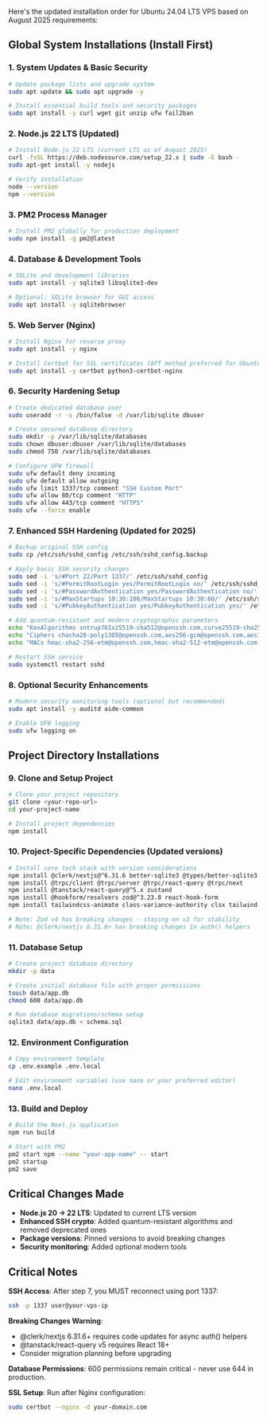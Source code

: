 Here's the updated installation order for Ubuntu 24.04 LTS VPS based on August 2025 requirements:

## Global System Installations (Install First)

### 1. System Updates & Basic Security

```bash
# Update package lists and upgrade system
sudo apt update && sudo apt upgrade -y

# Install essential build tools and security packages
sudo apt install -y curl wget git unzip ufw fail2ban
```

### 2. Node.js 22 LTS (Updated)

```bash
# Install Node.js 22 LTS (current LTS as of August 2025)
curl -fsSL https://deb.nodesource.com/setup_22.x | sudo -E bash -
sudo apt-get install -y nodejs

# Verify installation
node --version
npm --version
```

### 3. PM2 Process Manager

```bash
# Install PM2 globally for production deployment
sudo npm install -g pm2@latest
```

### 4. Database & Development Tools

```bash
# SQLite and development libraries
sudo apt install -y sqlite3 libsqlite3-dev

# Optional: SQLite browser for GUI access
sudo apt install -y sqlitebrowser
```

### 5. Web Server (Nginx)

```bash
# Install Nginx for reverse proxy
sudo apt install -y nginx

# Install Certbot for SSL certificates (APT method preferred for Ubuntu 24.04)
sudo apt install -y certbot python3-certbot-nginx
```

### 6. Security Hardening Setup

```bash
# Create dedicated database user
sudo useradd -r -s /bin/false -d /var/lib/sqlite dbuser

# Create secured database directory
sudo mkdir -p /var/lib/sqlite/databases
sudo chown dbuser:dbuser /var/lib/sqlite/databases
sudo chmod 750 /var/lib/sqlite/databases

# Configure UFW firewall
sudo ufw default deny incoming
sudo ufw default allow outgoing
sudo ufw limit 1337/tcp comment "SSH Custom Port"
sudo ufw allow 80/tcp comment "HTTP"
sudo ufw allow 443/tcp comment "HTTPS"
sudo ufw --force enable
```

### 7. Enhanced SSH Hardening (Updated for 2025)

```bash
# Backup original SSH config
sudo cp /etc/ssh/sshd_config /etc/ssh/sshd_config.backup

# Apply basic SSH security changes
sudo sed -i 's/#Port 22/Port 1337/' /etc/ssh/sshd_config
sudo sed -i 's/#PermitRootLogin yes/PermitRootLogin no/' /etc/ssh/sshd_config
sudo sed -i 's/#PasswordAuthentication yes/PasswordAuthentication no/' /etc/ssh/sshd_config
sudo sed -i 's/#MaxStartups 10:30:100/MaxStartups 10:30:60/' /etc/ssh/sshd_config
sudo sed -i 's/#PubkeyAuthentication yes/PubkeyAuthentication yes/' /etc/ssh/sshd_config

# Add quantum-resistant and modern cryptographic parameters
echo "KexAlgorithms sntrup761x25519-sha512@openssh.com,curve25519-sha256,curve25519-sha256@libssh.org" | sudo tee -a /etc/ssh/sshd_config
echo "Ciphers chacha20-poly1305@openssh.com,aes256-gcm@openssh.com,aes128-gcm@openssh.com,aes256-ctr,aes192-ctr,aes128-ctr" | sudo tee -a /etc/ssh/sshd_config
echo "MACs hmac-sha2-256-etm@openssh.com,hmac-sha2-512-etm@openssh.com,hmac-sha2-256,hmac-sha2-512" | sudo tee -a /etc/ssh/sshd_config

# Restart SSH service
sudo systemctl restart sshd
```

### 8. Optional Security Enhancements

```bash
# Modern security monitoring tools (optional but recommended)
sudo apt install -y auditd aide-common

# Enable UFW logging
sudo ufw logging on
```

## Project Directory Installations

### 9. Clone and Setup Project

```bash
# Clone your project repository
git clone <your-repo-url>
cd your-project-name

# Install project dependencies
npm install
```

### 10. Project-Specific Dependencies (Updated versions)

```bash
# Install core tech stack with version considerations
npm install @clerk/nextjs@^6.31.6 better-sqlite3 @types/better-sqlite3
npm install @trpc/client @trpc/server @trpc/react-query @trpc/next
npm install @tanstack/react-query@^5.x zustand
npm install @hookform/resolvers zod@^3.23.8 react-hook-form
npm install tailwindcss-animate class-variance-authority clsx tailwind-merge

# Note: Zod v4 has breaking changes - staying on v3 for stability
# Note: @clerk/nextjs 6.31.6+ has breaking changes in auth() helpers
```

### 11. Database Setup

```bash
# Create project database directory
mkdir -p data

# Create initial database file with proper permissions
touch data/app.db
chmod 600 data/app.db

# Run database migrations/schema setup
sqlite3 data/app.db < schema.sql
```

### 12. Environment Configuration

```bash
# Copy environment template
cp .env.example .env.local

# Edit environment variables (use nano or your preferred editor)
nano .env.local
```

### 13. Build and Deploy

```bash
# Build the Next.js application
npm run build

# Start with PM2
pm2 start npm --name "your-app-name" -- start
pm2 startup
pm2 save
```

## Critical Changes Made

- **Node.js 20 → 22 LTS**: Updated to current LTS version
- **Enhanced SSH crypto**: Added quantum-resistant algorithms and removed deprecated ones
- **Package versions**: Pinned versions to avoid breaking changes
- **Security monitoring**: Added optional modern tools

## Critical Notes

**SSH Access**: After step 7, you MUST reconnect using port 1337:

```bash
ssh -p 1337 user@your-vps-ip
```

**Breaking Changes Warning**:

- @clerk/nextjs 6.31.6+ requires code updates for async auth() helpers
- @tanstack/react-query v5 requires React 18+
- Consider migration planning before upgrading

**Database Permissions**: 600 permissions remain critical - never use 644 in production.

**SSL Setup**: Run after Nginx configuration:

```bash
sudo certbot --nginx -d your-domain.com
```